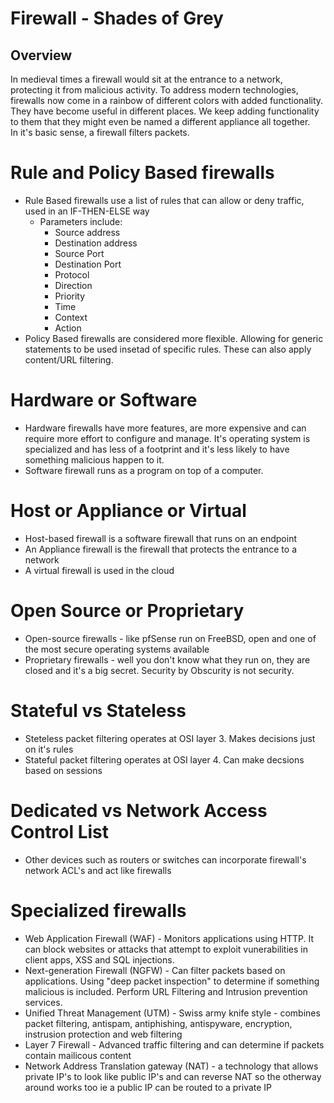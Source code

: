 # Firewall - Shades of Grey

## Overview
In medieval times a firewall would sit at the entrance to a network, protecting it from malicious activity.   To address modern technologies, firewalls now come in a rainbow of different colors with added functionality. They have become useful in different places.  We keep adding functionality to them that they might even be named a different appliance all together.  
In it's basic sense, a firewall filters packets.

# Rule and Policy Based firewalls

  - Rule Based firewalls use a list of rules that can allow or deny traffic, used in an IF-THEN-ELSE way
     - Parameters include:
	   - Source address
	   - Destination address
	   - Source Port
	   - Destination Port
	   - Protocol
	   - Direction
	   - Priority
	   - Time
	   - Context
	   - Action
  - Policy Based firewalls are considered more flexible.  Allowing for generic statements to be used insetad of specific rules.  These can also apply content/URL filtering.

# Hardware or Software
  - Hardware firewalls have more features, are more expensive and can require more effort to configure and manage.  It's operating system is specialized  and has less of a footprint and it's less likely to have something malicious happen to it.
  - Software firewall runs as a program on top of a computer.
  
# Host or Appliance or Virtual
  - Host-based firewall is a software firewall that runs on an endpoint
  - An Appliance firewall is the firewall that protects the entrance to a network
  - A virtual firewall is used in the cloud

# Open Source or Proprietary
  - Open-source firewalls - like pfSense run on FreeBSD, open and one of the most secure operating systems available
  - Proprietary firewalls - well you don't know what they run on, they are closed and it's a big secret.  Security by Obscurity is not security.

# Stateful vs Stateless
  - Steteless packet filtering operates at OSI layer 3.  Makes decisions just on it's rules
  - Stateful packet filtering operates at OSI layer 4.  Can make decsions based on sessions
  
# Dedicated vs Network Access Control List
  - Other devices such as routers or switches can incorporate firewall's network ACL's and act like firewalls 

# Specialized firewalls
  - Web Application Firewall (WAF) - Monitors applications using HTTP.  It can block websites or attacks that attempt to exploit vunerabilities in client apps, XSS and SQL injections.
  - Next-generation Firewall (NGFW) - Can filter packets based on applications. Using "deep packet inspection" to determine if something malicious is included. Perform URL Filtering and Intrusion prevention services.
  - Unified Threat Management (UTM) - Swiss army knife style - combines packet filtering, antispam, antiphishing, antispyware, encryption, instrusion protection and web filtering
  - Layer 7 Firewall - Advanced traffic filtering and can determine if packets contain mailicous content
  - Network Address Translation gateway (NAT) - a technology that allows private IP's to look like public IP's and can reverse NAT so the otherway around works too ie a public IP can be routed to a private IP

